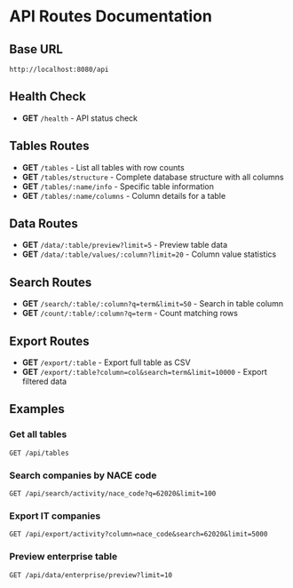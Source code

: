 # API Routes Documentation

## Base URL

`http://localhost:8080/api`

## Health Check

- **GET** `/health` - API status check

## Tables Routes

- **GET** `/tables` - List all tables with row counts
- **GET** `/tables/structure` - Complete database structure with all columns
- **GET** `/tables/:name/info` - Specific table information
- **GET** `/tables/:name/columns` - Column details for a table

## Data Routes

- **GET** `/data/:table/preview?limit=5` - Preview table data
- **GET** `/data/:table/values/:column?limit=20` - Column value statistics

## Search Routes

- **GET** `/search/:table/:column?q=term&limit=50` - Search in table column
- **GET** `/count/:table/:column?q=term` - Count matching rows

## Export Routes

- **GET** `/export/:table` - Export full table as CSV
- **GET** `/export/:table?column=col&search=term&limit=10000` - Export filtered data

## Examples

### Get all tables

```http
GET /api/tables
```

### Search companies by NACE code

```http
GET /api/search/activity/nace_code?q=62020&limit=100
```

### Export IT companies

```http
GET /api/export/activity?column=nace_code&search=62020&limit=5000
```

### Preview enterprise table

```http
GET /api/data/enterprise/preview?limit=10
```
